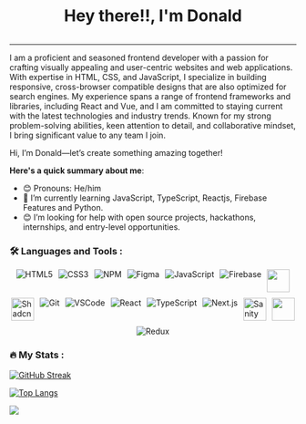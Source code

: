 <div id="header" align="center">
  <h1>
    Hey there!!, I'm Donald
  </h1>
  <img src="https://komarev.com/ghpvc/?username=Desmond-fon&style=flat-square&color=blue" alt=""/>
</div>

---

I am a proficient and seasoned frontend developer with a passion for crafting visually appealing and user-centric websites and web applications. With expertise in HTML, CSS, and JavaScript, I specialize in building responsive, cross-browser compatible designs that are also optimized for search engines. My experience spans a range of frontend frameworks and libraries, including React and Vue, and I am committed to staying current with the latest technologies and industry trends. Known for my strong problem-solving abilities, keen attention to detail, and collaborative mindset, I bring significant value to any team I join.

Hi, I’m Donald—let’s create something amazing together!

**Here's a quick summary about me**:

- 😊 Pronouns: He/him
- 🌱 I’m currently learning JavaScript, TypeScript, Reactjs, Firebase Features and Python.
- 😊 I’m looking for help with open source projects, hackathons, internships, and entry-level opportunities.

### :hammer_and_wrench: Languages and Tools :

<div style="display: flex; flex-wrap: wrap; gap: 10px; justify-content: center;">
  <img src="https://img.icons8.com/color/48/html-5.png" alt="HTML5"/>
  <img src="https://img.icons8.com/color/48/css3.png" alt="CSS3"/>
  <img src="https://img.icons8.com/color/48/npm.png" alt="NPM"/>
  <img src="https://img.icons8.com/color/48/figma.png" alt="Figma"/>
  <img src="https://img.icons8.com/color/48/javascript.png" alt="JavaScript"/>
  <img src="https://img.icons8.com/color/48/firebase.png" alt="Firebase"/>
  <img width='40' src="https://cdn.jsdelivr.net/gh/devicons/devicon@latest/icons/framermotion/framermotion-original.svg" />
  <img width='40' src='https://github.com/user-attachments/assets/8b56966a-e41c-47da-8687-ba9acbd9040e' alt='Shadcn' />
  <img src="https://img.icons8.com/color/48/git.png" alt="Git"/>
  <img src="https://img.icons8.com/color/48/visual-studio-code-2019.png" alt="VSCode"/>
  <img src="https://img.icons8.com/plasticine/100/react.png" alt="React"/>
  <img src="https://img.icons8.com/color/48/typescript.png" alt="TypeScript"/>
  <img src="https://img.icons8.com/color/48/nextjs.png" alt="Next.js"/>
  <img src="https://www.sanity.io/static/images/logo.svg" alt="Sanity Studio" width="40"/>
  <img width='40' src="https://cdn.jsdelivr.net/gh/devicons/devicon@latest/icons/tailwindcss/tailwindcss-original.svg" />     
  <img src="https://img.icons8.com/color/48/redux.png" alt="Redux"/>
</div>

### :fire: My Stats :

[![GitHub Streak](http://github-readme-streak-stats.herokuapp.com?user=Donald2023-source&theme=tokyonight)](https://git.io/streak-stats)

[![Top Langs](https://github-readme-stats.vercel.app/api/top-langs/?username=Donald2023-source&layout=compact&theme=tokyonight)](https://github.com/anuraghazra/github-readme-stats)

<picture>
  <source 
    srcset="https://github-readme-stats.vercel.app/api?username=Donald2023-source&show_icons=true&theme=tokyonight"
    media="(prefers-color-scheme: dark)"
  />
  <source
    srcset="https://github-readme-stats.vercel.app/api?username=Donald2023-source&show_icons=true"
    media="(prefers-color-scheme: light), (prefers-color-scheme: no-preference)"
  />
  <img src="https://github-readme-stats.vercel.app/api?username=Donald2023-source&show_icons=true&text_color=00fe99" />
</picture>
